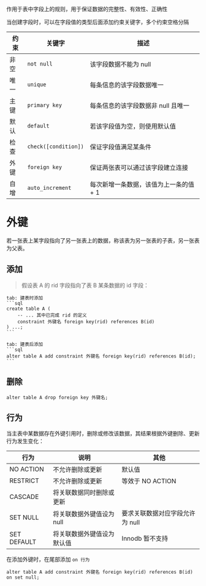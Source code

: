 作用于表中字段上的规则，用于保证数据的完整性、有效性、正确性

当创建字段时，可以在字段值的类型后面添加约束关键字，多个约束空格分隔

|约束|关键字|描述|
| ------| --------| ----------------------------------------|
|非空| `not null` |该字段数据不能为 null|
|唯一| `unique` |每条信息的该字段数据唯一|
|主键| `primary key` |每条信息的该字段数据非 null 且唯一|
|默认| `default` |若该字段值为空，则使用默认值|
|检查| `check([condition])` |保证字段值满足某条件|
|外键| `foreign key` |保证两张表可以通过该字段建立连接|
|自增| `auto_increment` |每次新增一条数据，该值为上一条的值 + 1|
# 外键

若一张表上某字段指向了另一张表上的数据，称该表为另一张表的子表，另一张表为父表。
## 添加

> 假设表 A 的 rid 字段指向了表 B 某条数据的 id 字段：

````tabs
tab: 建表时添加
```sql
create table A (
    -- ... 其中已完成 rid 的定义
    constraint 外键名 foreign key(rid) references B(id)
) ...;
```

tab: 建表后添加
```sql
alter table A add constraint 外键名 foreign key(rid) references B(id);
```
````
## 删除

```mysql
alter table A drop foreign key 外键名;
```
## 行为

当主表中某数据存在外键引用时，删除或修改该数据，其结果根据外键删除、更新行为发生变化：

| 行为          | 说明              | 其他                 |
| ----------- | --------------- | ------------------ |
| NO ACTION   | 不允许删除或更新        | 默认值                |
| RESTRICT    | 不允许删除或更新        | 等效于 NO ACTION      |
| CASCADE     | 将关联数据同时删除或更新    |                    |
| SET NULL    | 将关联数据外键值设为 null | 要求关联数据对应字段允许为 null |
| SET DEFAULT | 将关联数据外键值设为默认值   | Innodb 暂不支持        |

在添加外键时，在尾部添加 `on 行为`

```mysql
alter table A add constraint 外键名 foreign key(rid) references B(id) on set null;
```
